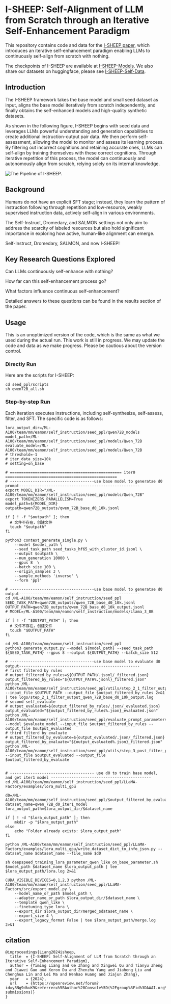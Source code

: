 # I-SHEEP: Self-Alignment of LLM from Scratch through an Iterative Self-Enhancement Paradigm
This repository contains code and data for the [I-SHEEP paper](https://arxiv.org/abs/2408.08072), which introduces an iterative self-enhancement paradigm enabling LLMs to continuously self-align from scratch with nothing.

The checkpoints of I-SHEEP are available at [I-SHEEP-Models](https://huggingface.co/yimingliang/I-SHEEP-Models).
We also share our datasets on huggingface, please see [I-SHEEP-Self-Data](https://huggingface.co/datasets/yimingliang/I-SHEEP-Self-Data).

## Introduction
The I-SHEEP framework takes the base model and small seed dataset as input, aligns the base
model iteratively from scratch independently, and finally obtains the self-enhanced models and high-quality synthetic datasets.

As shown in the following figure, I-SHEEP begins with seed data and leverages LLMs powerful understanding and generation capabilities to create additional instruction-output pair data. 
We then perform self-assessment, allowing the model to monitor and assess its learning process. 
By filtering out incorrect cognitions and retaining accurate ones, LLMs can self-align by training themselves with these correct cognitions.
Through iterative repetition of this process, the model can continuously and autonomously align from scratch, relying solely on its internal knowledge.

![The Pipeline of I-SHEEP. ](https://github.com/multimodal-art-projection/I-SHEEP/blob/main/I-SHEEP.png)

## Background

Humans do not have an explicit SFT stage; instead, they learn the pattern of instruction following through repetition and low-resource, weakly supervised instruction data, actively self-align in various environments.

The Self-Instruct, Dromedary, and SALMON settings not only aim to address the scarcity of labeled resources but also hold significant importance in exploring how active, human-like alignment can emerge.

Self-Instruct, Dromedary, SALMON, and now I-SHEEP!

## Key Research Questions Explored
Can LLMs continuously self-enhance with nothing?

How far can this self-enhancement process go?

What factors influence continuous self-enhancement?

Detailed answers to these questions can be found in the results section of the paper.

## Usage
This is an unoptimized version of the code, which is the same as what we used during the actual run.
This work is still in progress. We may update the code and data as we make progress. Please be cautious about the version control. 

###  Directly Run
Here are the scripts for I-SHEEP:
```
cd seed_ppl/scripts
sh qwen72B_all.sh
```

### Step-by-step Run
Each iteration executes instructions, including self-synthesize, self-assess, filter, and SFT. The specific code is as follows:
```
lora_output_dir=/ML-A100/team/mm/eamon/self_instruction/seed_ppl/qwen72B_models
model_path=/ML-A100/team/mm/eamon/self_instruction/seed_ppl/models/Qwen_72B
evaluate_model=/ML-A100/team/mm/eamon/self_instruction/seed_ppl/models/Qwen_72B
# threshold=-1
# iter_data_size=10k
# setting=on_base

# ================================================= iter0 =================================================
# -------------------------------------use base model to generatae d0 prompt-----------------------------------------------------
export MODEL_DIR="/ML-A100/team/mm/eamon/self_instruction/seed_ppl/models/Qwen_72B"
export TOKENIZERS_PARALLELISM=True
model_path=${MODEL_DIR}
outpath=qwen72B_outputs/qwen_72B_base_d0_10k.jsonl

if [ ! -f "$outpath" ]; then
  # 文件不存在，创建文件
  touch "$outpath"
fi

python3 context_generate_single.py \
    --model $model_path \
    --seed_task_path seed_tasks_hf65_with_cluster_id.jsonl \
    --output $outpath \
    --num_generation 10000 \
    --gpus 8  \
    --batch_size 100 \
    --origin_samples 3 \
    --sample_methods 'inverse' \
    --form 'ppl'

# -------------------------------------use base model to generatae d0 output-----------------------------------------------------
cd /ML-A100/team/mm/eamon/self_instruction/seed_ppl
SEED_TASK_PATH=qwen72B_outputs/qwen_72B_base_d0_10k.jsonl
OUTPUT_PATH=qwen72B_outputs/qwen_72B_base_d0_10k_output.jsonl
# MODEL=/ML-A100/team/mm/eamon/self_instruction/models/Llama_3_8B

if [ ! -f "$OUTPUT_PATH" ]; then
  # 文件不存在，创建文件
  touch "$OUTPUT_PATH"
fi

cd /ML-A100/team/mm/eamon/self_instruction/seed_ppl
python3 generate_output.py --model ${model_path} --seed_task_path ${SEED_TASK_PATH} --gpus 8 --output ${OUTPUT_PATH} --batch_size 512

# -------------------------------------use base model to evaluate d0 output-----------------------------------------------------
# first filtered by rules
# output_filtered_by_rules=${OUTPUT_PATH/.jsonl/_filtered.json}
output_filtered_by_rules="${OUTPUT_PATH%.jsonl}_filtered.json"
python /ML-A100/team/mm/eamon/self_instruction/seed_ppl/utils/step_2_1_filter_output_and_instruction_to_sft.py --input_file $OUTPUT_PATH --output_file $output_filtered_by_rules 2>&1 | tee logs/step_2_1_filter_output_qwen_72B_base_d0_10k_output.log
# second self_evaluate 
# output_evaluated=${output_filtered_by_rules/.json/_evaluated.json}
output_evaluated="${output_filtered_by_rules%.json}_evaluated.json"
python /ML-A100/team/mm/eamon/self_instruction/seed_ppl/evaluate_prompt_parameters.py --model $evaluate_model --input_file $output_filtered_by_rules --output_file $output_evaluated
# third filterd by evaluate
# output_filtered_by_evaluate=${output_evaluated/.json/_filtered.json}
output_filtered_by_evaluate="${output_evaluated%.json}_filtered.json"
python /ML-A100/team/mm/eamon/self_instruction/seed_ppl/utils/step_3_post_filter_parameter.py --input_file $output_evaluated --output_file $output_filtered_by_evaluate


# ------------------------------------- use d0 to train base model, and get iter1 model --------------------------------------------
cd /ML-A100/team/mm/eamon/self_instruction/seed_ppl/LLaMA-Factory/examples/lora_multi_gpu

d0=/ML-A100/team/mm/eamon/self_instruction/seed_ppl/$output_filtered_by_evaluate
dataset_name=qwen_72B_d0_iter1_model
lora_output_path=$lora_output_dir/$dataset_name

if [ ! -d "$lora_output_path" ]; then
    mkdir -p "$lora_output_path"
else
    echo "Folder already exists: $lora_output_path"
fi

python /ML-A100/team/mm/eamon/self_instruction/seed_ppl/LLaMA-Factory/examples/lora_multi_gpu/write_dataset_dict_to_info_json.py --dataset_name $dataset_name --file_name $d0

sh deepspeed_training_lora_parameter_qwen_like_on_base_parameter.sh $model_path $dataset_name $lora_output_path | tee $lora_output_path/lora.log 2>&1

CUDA_VISIBLE_DEVICES=0,1,2,3 python /ML-A100/team/mm/eamon/self_instruction/seed_ppl/LLaMA-Factory/src/export_model.py \
    --model_name_or_path $model_path \
    --adapter_name_or_path $lora_output_dir/$dataset_name \
    --template qwen_like \
    --finetuning_type lora \
    --export_dir $lora_output_dir/merged_$dataset_name \
    --export_size 4 \
    --export_legacy_format False | tee $lora_output_path/merge.log 2>&1

```

## citation
```
@inproceedings{Liang2024isheep,
  title  = {I-SHEEP: Self-Alignment of LLM from Scratch through an Iterative Self-Enhancement Paradigm},
  author = {Yiming Liang and Ge Zhang and Xingwei Qu and Tianyu Zheng and Jiawei Guo and Xeron Du and Zhenzhu Yang and Jiaheng Liu and Chenghua Lin and Lei Ma and Wenhao Huang and Jiajun Zhang},
  year   = {2024},
  url    = {https://openreview.net/forum?id=y8Ng9dkuK9&referrer=%5BAuthor%20Console%5D(%2Fgroup%3Fid%3DAAAI.org%2F2025%2FAI_Alignment_Track%2FAuthors%23your-submissions)}
}
```

